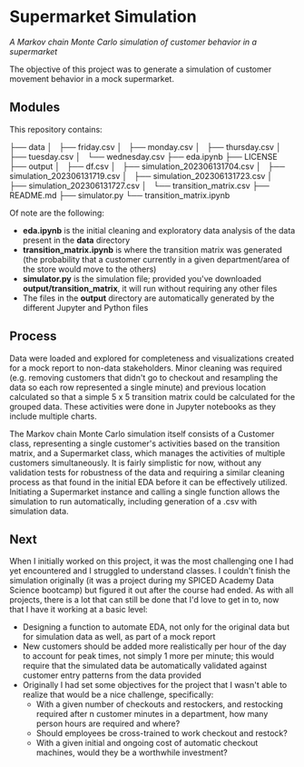 # Supermarket Simulation
*A Markov chain Monte Carlo simulation of customer behavior in a supermarket*

The objective of this project was to generate a simulation of customer movement behavior in a mock supermarket.

## Modules
This repository contains:

├── data
│   ├── friday.csv
│   ├── monday.csv
│   ├── thursday.csv
│   ├── tuesday.csv
│   └── wednesday.csv
├── eda.ipynb
├── LICENSE
├── output
│   ├── df.csv
│   ├── simulation_202306131704.csv
│   ├── simulation_202306131719.csv
│   ├── simulation_202306131723.csv
│   ├── simulation_202306131727.csv
│   └── transition_matrix.csv
├── README.md
├── simulator.py
└── transition_matrix.ipynb

Of note are the following:
- **eda.ipynb** is the initial cleaning and exploratory data analysis of the data present in the **data** directory
- **transition_matrix.ipynb** is where the transition matrix was generated (the probability that a customer currently in a given department/area of the store would move to the others)
- **simulator.py** is the simulation file; provided you've downloaded **output/transition_matrix**, it will run without requiring any other files
- The files in the **output** directory are automatically generated by the different Jupyter and Python files

## Process
Data were loaded and explored for completeness and visualizations created for a mock report to non-data stakeholders. Minor cleaning was required (e.g. removing customers that didn't go to checkout and resampling the data so each row represented a single minute) and previous location calculated so that a simple 5 x 5 transition matrix could be calculated for the grouped data. These activities were done in Jupyter notebooks as they include multiple charts.

The Markov chain Monte Carlo simulation itself consists of a Customer class, representing a single customer's activities based on the transition matrix, and a Supermarket class, which manages the activities of multiple customers simultaneously. It is fairly simplistic for now, without any validation tests for robustness of the data and requiring a similar cleaning process as that found in the initial EDA before it can be effectively utilized. Initiating a Supermarket instance and calling a single function allows the simulation to run automatically, including generation of a .csv with simulation data.

## Next
When I initially worked on this project, it was the most challenging one I had yet encountered and I struggled to understand classes. I couldn't finish the simulation originally (it was a project during my SPICED Academy Data Science bootcamp) but figured it out after the course had ended. As with all projects, there is a lot that can still be done that I'd love to get in to, now that I have it working at a basic level:
- Designing a function to automate EDA, not only for the original data but for simulation data as well, as part of a mock report
- New customers should be added more realistically per hour of the day to account for peak times, not simply 1 more per minute; this would require that the simulated data be automatically validated against customer entry patterns from the data provided
- Originally I had set some objectives for the project that I wasn't able to realize that would be a nice challenge, specifically:
    - With a given number of checkouts and restockers, and restocking required after n customer minutes in a department, how many person hours are required and where?
    - Should employees be cross-trained to work checkout and restock?
    - With a given initial and ongoing cost of automatic checkout machines, would they be a worthwhile investment?